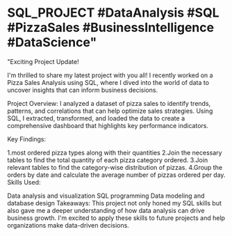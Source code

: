 # SQL_PROJECT #DataAnalysis #SQL #PizzaSales #BusinessIntelligence #DataScience"

"Exciting Project Update!

I'm thrilled to share my latest project with you all! I recently worked on a Pizza Sales Analysis using SQL, where I dived into the world of data to uncover insights that can inform business decisions.

Project Overview: I analyzed a dataset of pizza sales to identify trends, patterns, and correlations that can help optimize sales strategies. Using SQL, I extracted, transformed, and loaded the data to create a comprehensive dashboard that highlights key performance indicators.

Key Findings:

1.most ordered pizza types along with their quantities
2.Join the necessary tables to find the total quantity of each pizza category ordered.
3.Join relevant tables to find the category-wise distribution of pizzas.
4.Group the orders by date and calculate the average number of pizzas ordered per day.
Skills Used:

Data analysis and visualization
SQL programming
Data modeling and database design
Takeaways: This project not only honed my SQL skills but also gave me a deeper understanding of how data analysis can drive business growth. I'm excited to apply these skills to future projects and help organizations make data-driven decisions.
